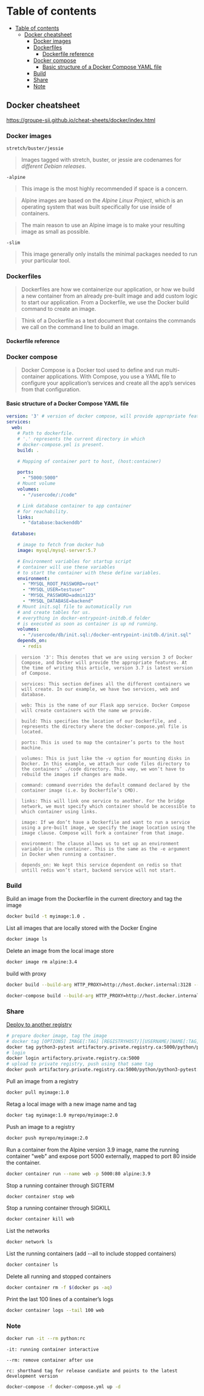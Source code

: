 # Table of contents
- [Table of contents](#table-of-contents)
  - [Docker cheatsheet](#docker-cheatsheet)
    - [Docker images](#docker-images)
    - [Dockerfiles](#dockerfiles)
      - [Dockerfile reference](#dockerfile-reference)
    - [Docker compose](#docker-compose)
      - [Basic structure of a Docker Compose YAML file](#basic-structure-of-a-docker-compose-yaml-file)
    - [Build](#build)
    - [Share](#share)
    - [Note](#note)

## Docker cheatsheet

https://groupe-sii.github.io/cheat-sheets/docker/index.html

### Docker images

`stretch/buster/jessie`

> Images tagged with stretch, buster, or jessie are codenames for _different Debian releases_.

`-alpine`

> This image is the most highly recommended if space is a concern.

> Alpine images are based on the _Alpine Linux Project_, which is an operating system that was built specifically for use inside of containers.

> The main reason to use an Alpine image is to make your resulting image as small as possible.

`-slim`

> This image generally only installs the minimal packages needed to run your particular tool.

### Dockerfiles

> Dockerfiles are how we containerize our application, or how we build a new container from an already pre-built image and add custom logic to start our application. From a Dockerfile, we use the Docker build command to create an image.

> Think of a Dockerfile as a text document that contains the commands we call on the command line to build an image.

#### Dockerfile reference

### Docker compose

> Docker Compose is a Docker tool used to define and run multi-container applications. With Compose, you use a YAML file to configure your application’s services and create all the app’s services from that configuration.

#### Basic structure of a Docker Compose YAML file

```yaml
version: '3' # version of docker compose, will provide appropriate features
services:
  web:
    # Path to dockerfile.
    # '.' represents the current directory in which
    # docker-compose.yml is present.
    build: .

    # Mapping of container port to host, (host:container)

    ports:
      - "5000:5000"
    # Mount volume
    volumes:
      - "/usercode/:/code"

    # Link database container to app container
    # for reachability.
    links:
      - "database:backenddb"

  database:

    # image to fetch from docker hub
    image: mysql/mysql-server:5.7

    # Environment variables for startup script
    # container will use these variables
    # to start the container with these define variables.
    environment:
      - "MYSQL_ROOT_PASSWORD=root"
      - "MYSQL_USER=testuser"
      - "MYSQL_PASSWORD=admin123"
      - "MYSQL_DATABASE=backend"
    # Mount init.sql file to automatically run
    # and create tables for us.
    # everything in docker-entrypoint-initdb.d folder
    # is executed as soon as container is up nd running.
    volumes:
      - "/usercode/db/init.sql:/docker-entrypoint-initdb.d/init.sql"
    depends_on:
      - redis
```

> `version '3': This denotes that we are using version 3 of Docker Compose, and Docker will provide the appropriate features. At the time of writing this article, version 3.7 is latest version of Compose.`

> `services: This section defines all the different containers we will create. In our example, we have two services, web and database.`

> `web: This is the name of our Flask app service. Docker Compose will create containers with the name we provide.`

> `build: This specifies the location of our Dockerfile, and . represents the directory where the docker-compose.yml file is located.`

> `ports: This is used to map the container’s ports to the host machine.`

> `volumes: This is just like the -v option for mounting disks in Docker. In this example, we attach our code files directory to the containers’ ./code directory. This way, we won’t have to rebuild the images if changes are made.`

> `command: command overrides the default command declared by the container image (i.e. by Dockerfile’s CMD).`

> `links: This will link one service to another. For the bridge network, we must specify which container should be accessible to which container using links.`

> `image: If we don’t have a Dockerfile and want to run a service using a pre-built image, we specify the image location using the image clause. Compose will fork a container from that image.`

> `environment: The clause allows us to set up an environment variable in the container. This is the same as the -e argument in Docker when running a container.`

> `depends_on: We kept this service dependent on redis so that untill redis won’t start, backend service will not start.`

### Build

Build an image from the Dockerfile in the current directory and tag the image

```sh
docker build -t myimage:1.0 .
```

List all images that are locally stored with the Docker Engine

```sh
docker image ls
```

Delete an image from the local image store

```sh
docker image rm alpine:3.4
```
build with proxy

```sh
docker build --build-arg HTTP_PROXY=http://host.docker.internal:3128 --build-arg HTTPS_PROXY=http://host.docker.internal:3128 --build-arg http_proxy=http://host.docker.internal:3128 --build-arg https_proxy=http://host.docker.internal:3128 --tag name .

docker-compose build --build-arg HTTP_PROXY=http://host.docker.internal:3128 --build-arg HTTPS_PROXY=http://host.docker.internal:3128 --build-arg http_proxy=http://host.docker.internal:3128 --build-arg https_proxy=http://host.docker.internal:3128
```

### Share

[Deploy to another registry](https://sylhare.github.io/2019/08/05/Docker-private-registry.html)

```sh
# prepare docker image, tag the image
# docker tag [OPTIONS] IMAGE[:TAG] [REGISTRYHOST/][USERNAME/]NAME[:TAG]
docker tag python3-pytest artifactory.private.registry.ca:5000/python/python3-pytest:1
# login
docker login artifactory.private.registry.ca:5000
# upload to private registry, push using that same tag
docker push artifactory.private.registry.ca:5000/python/python3-pytest:1
```

Pull an image from a registry

```sh
docker pull myimage:1.0
```

Retag a local image with a new image name and tag

```sh
docker tag myimage:1.0 myrepo/myimage:2.0
```

Push an image to a registry

```sh
docker push myrepo/myimage:2.0
```

Run a container from the Alpine version 3.9 image, name the running container "web" and expose port 5000 externally, mapped to port 80 inside the container.

```sh
docker container run --name web -p 5000:80 alpine:3.9
```

Stop a running container through SIGTERM

```sh
docker container stop web
```

Stop a running container through SIGKILL

```sh
docker container kill web
```

List the networks

```sh
docker network ls
```

List the running containers (add --all to include stopped containers)

```sh
docker container ls
```

Delete all running and stopped containers

```sh
docker container rm -f $(docker ps -aq)
```

Print the last 100 lines of a container’s logs

```sh
docker container logs --tail 100 web
```

### Note

```sh
docker run -it --rm python:rc
```
`-it: running container interactive`

`--rm: remove container after use`

`rc: shorthand tag for release candiate and points to the latest development version`
```sh
docker-compose -f docker-compose.yml up -d
```